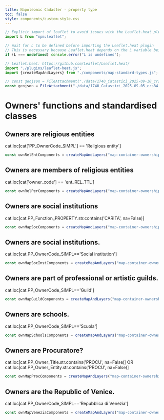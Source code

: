 ```yaml
---
title: Napoleonic Cadaster - property type
toc: false
style: components/custom-style.css
---
```


```js
// Explicit import of leaflet to avoid issues with the Leaflet.heat plugin
import L from "npm:leaflet";
```

```js
// Wait for L to be defined before importing the Leaflet.heat plugin
// This is necessary because Leaflet.heat depends on the L variable being defined
if (L === undefined) console.error("L is undefined");

// Leaflet.heat: https://github.com/Leaflet/Leaflet.heat/
import "./plugins/leaflet-heat.js";
import {createMapAndLayers} from "./components/map-standard-types.js";

// const geojson = FileAttachment("./data/1740_Catastici_2025-09-10_crs84.geojson").json();
const geojson = FileAttachment("./data/1740_Catastici_2025-09-05_crs84.geojson").json();
```


# Owners' functions and standardised classes

## Owners are religious entities

cat.loc[cat['PP_OwnerCode_SIMPL'] == 'Religious entity']
<div id="map-container-ownership-type-religious-ent" class="map-component"></div>

```js
const ownRelEntComponents = createMapAndLayers("map-container-ownership-type-religious-ent", geojson, "PP_OwnerCode_SIMPL", "Religious entity", "equals");
```


## Owners are members of religious entities
cat.loc[cat['owner_code'] == 'ent_REL_TTL']
<div id="map-container-ownership-type-per" class="map-component"></div>

```js
const ownRelPerComponents = createMapAndLayers("map-container-ownership-type-per", geojson, "owner_code", "ent_REL_TTL", "equals");
```


## Owners are social institutions
cat.loc[cat.PP_Function_PROPERTY.str.contains('CARITA', na=False)]
<div id="map-container-ownership-type-soc" class="map-component"></div>

```js
const ownMapSocComponents = createMapAndLayers("map-container-ownership-type-soc", geojson, "PP_Function_PROPERTY", "CARITA", "contains");
```

## Owners are social institutions.
cat.loc[cat.PP_OwnerCode_SIMPL=='Social institution']
<div id="map-container-ownership-type-social-institution" class="map-component"></div>

```js
const ownMapSocInstComponents = createMapAndLayers("map-container-ownership-type-social-institution", geojson, "PP_OwnerCode_SIMPL", "Social institution", "equals");
```


## Owners are part of professional or artistic guilds.
cat.loc[cat.PP_OwnerCode_SIMPL=='Guild']
<div id="map-container-ownership-type-guild" class="map-component"></div>

```js
const ownMapGuildComponents = createMapAndLayers("map-container-ownership-type-guild", geojson, "PP_OwnerCode_SIMPL", "Guild", "equals");
```


## Owners are schools.
cat.loc[cat.PP_OwnerCode_SIMPL=='Scuola']
<div id="map-container-ownership-type-scuola" class="map-component"></div>

```js
const ownMapSchoolsComponents = createMapAndLayers("map-container-ownership-type-scuola", geojson, "PP_OwnerCode_SIMPL", "Scuola", "equals");
```


## Owners are Procuratore?

cat.loc[cat.PP_Owner_Title.str.contains('PROCU', na=False)] OR cat.loc[cat.PP_Owner_Entity.str.contains('PROCU', na=False)]
<div id="map-container-ownership-type-proc" class="map-component"></div>

```js
const ownMapProcComponents = createMapAndLayers("map-container-ownership-type-proc", geojson, ["PP_Owner_Title", "PP_Owner_Entity"], "PROCU", "contains");
```



## Owners are the Republic of Venice.
cat.loc[cat.PP_OwnerCode_SIMPL=='Repubblica di Venezia']
<div id="map-container-ownership-type-venezia" class="map-component"></div>

```js
const ownMapVeneziaComponents = createMapAndLayers("map-container-ownership-type-venezia", geojson, "PP_OwnerCode_SIMPL", "Repubblica di Venezia", "equals");
```

